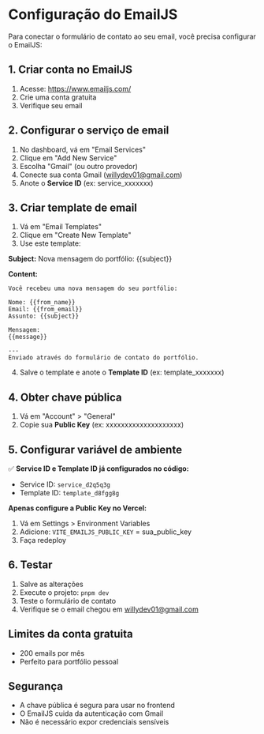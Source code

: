 # Configuração do EmailJS

Para conectar o formulário de contato ao seu email, você precisa configurar o EmailJS:

## 1. Criar conta no EmailJS
1. Acesse: https://www.emailjs.com/
2. Crie uma conta gratuita
3. Verifique seu email

## 2. Configurar o serviço de email
1. No dashboard, vá em "Email Services"
2. Clique em "Add New Service"
3. Escolha "Gmail" (ou outro provedor)
4. Conecte sua conta Gmail (willydev01@gmail.com)
5. Anote o **Service ID** (ex: service_xxxxxxx)

## 3. Criar template de email
1. Vá em "Email Templates"
2. Clique em "Create New Template"
3. Use este template:

**Subject:** Nova mensagem do portfólio: {{subject}}

**Content:**
```
Você recebeu uma nova mensagem do seu portfólio:

Nome: {{from_name}}
Email: {{from_email}}
Assunto: {{subject}}

Mensagem:
{{message}}

---
Enviado através do formulário de contato do portfólio.
```

4. Salve o template e anote o **Template ID** (ex: template_xxxxxxx)

## 4. Obter chave pública
1. Vá em "Account" > "General"
2. Copie sua **Public Key** (ex: xxxxxxxxxxxxxxxxxxxx)

## 5. Configurar variável de ambiente
✅ **Service ID e Template ID já configurados no código:**
- Service ID: `service_d2q5q3g`
- Template ID: `template_d8fgg8g`

**Apenas configure a Public Key no Vercel:**
1. Vá em Settings > Environment Variables
2. Adicione: `VITE_EMAILJS_PUBLIC_KEY` = sua_public_key
3. Faça redeploy

## 6. Testar
1. Salve as alterações
2. Execute o projeto: `pnpm dev`
3. Teste o formulário de contato
4. Verifique se o email chegou em willydev01@gmail.com

## Limites da conta gratuita
- 200 emails por mês
- Perfeito para portfólio pessoal

## Segurança
- A chave pública é segura para usar no frontend
- O EmailJS cuida da autenticação com Gmail
- Não é necessário expor credenciais sensíveis
